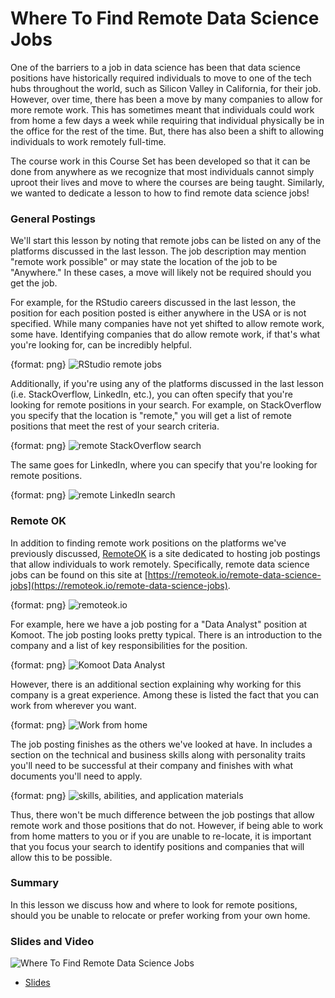 # Where To Find Remote Data Science Jobs

One of the barriers to a job in data science has been that data science positions have historically required individuals to move to one of the tech hubs throughout the world, such as Silicon Valley in California, for their job. However, over time, there has been a move by many companies to allow for more remote work. This has sometimes meant that individuals could work from home a few days a week while requiring that individual physically be in the office for the rest of the time. But, there has also been a shift to allowing individuals to work remotely full-time.

The course work in this Course Set has been developed so that it can be done from anywhere as we recognize that most individuals cannot simply uproot their lives and move to where the courses are being taught. Similarly, we wanted to dedicate a lesson to how to find remote data science jobs!

### General Postings

We'll start this lesson by noting that remote jobs can be listed on any of the platforms discussed in the last lesson. The job description may mention "remote work possible" or may state the location of the job to be "Anywhere." In these cases, a move will likely not be required should you get the job.

For example, for the RStudio careers discussed in the last lesson, the position for each position posted is either anywhere in the USA or is not specified. While many companies have not yet shifted to allow remote work, some have. Identifying companies that do allow remote work, if that's what you're looking for, can be incredibly helpful.

{format: png}
![RStudio remote jobs](https://docs.google.com/presentation/d/1Ug8GIBwIQME8C68jVa0rPwEryW30Vn5PT-IM0LKFDNw/export/png?id=1Ug8GIBwIQME8C68jVa0rPwEryW30Vn5PT-IM0LKFDNw&pageid=g3efabe74a1_0_19)

Additionally, if you're using any of the platforms discussed in the last lesson (i.e. StackOverflow, LinkedIn, etc.), you can often specify that you're looking for remote positions in your search. For example, on StackOverflow you specify that the location is "remote," you will get a list of remote positions that meet the rest of your search criteria.

{format: png}
![remote StackOverflow search](https://docs.google.com/presentation/d/1Ug8GIBwIQME8C68jVa0rPwEryW30Vn5PT-IM0LKFDNw/export/png?id=1Ug8GIBwIQME8C68jVa0rPwEryW30Vn5PT-IM0LKFDNw&pageid=g3efabe74a1_0_208)

The same goes for LinkedIn, where you can specify that you're looking for remote positions.

{format: png}
![remote LinkedIn search](https://docs.google.com/presentation/d/1Ug8GIBwIQME8C68jVa0rPwEryW30Vn5PT-IM0LKFDNw/export/png?id=1Ug8GIBwIQME8C68jVa0rPwEryW30Vn5PT-IM0LKFDNw&pageid=g3efabe74a1_0_217)


### Remote OK

In addition to finding remote work positions on the platforms we've previously discussed, [RemoteOK](https://remoteok.io) is a site dedicated to hosting job postings that allow individuals to work remotely. Specifically, remote data science jobs can be found on this site at [https://remoteok.io/remote-data-science-jobs](https://remoteok.io/remote-data-science-jobs).

{format: png}
![remoteok.io](https://docs.google.com/presentation/d/1Ug8GIBwIQME8C68jVa0rPwEryW30Vn5PT-IM0LKFDNw/export/png?id=1Ug8GIBwIQME8C68jVa0rPwEryW30Vn5PT-IM0LKFDNw&pageid=g3efabe74a1_0_27)

For example, here we have a job posting for a "Data Analyst" position at Komoot. The job posting looks pretty typical. There is an introduction to the company and a list of key responsibilities for the position.

{format: png}
![Komoot Data Analyst](https://docs.google.com/presentation/d/1Ug8GIBwIQME8C68jVa0rPwEryW30Vn5PT-IM0LKFDNw/export/png?id=1Ug8GIBwIQME8C68jVa0rPwEryW30Vn5PT-IM0LKFDNw&pageid=g3efabe74a1_0_186)

However, there is an additional section explaining why working for this company is a great experience. Among these is listed the fact that you can work from wherever you want.

{format: png}
![Work from home](https://docs.google.com/presentation/d/1Ug8GIBwIQME8C68jVa0rPwEryW30Vn5PT-IM0LKFDNw/export/png?id=1Ug8GIBwIQME8C68jVa0rPwEryW30Vn5PT-IM0LKFDNw&pageid=g3efabe74a1_0_191)

The job posting finishes as the others we've looked at have. In includes a section on the technical and business skills along with personality traits you'll need to be successful at their company and finishes with what documents you'll need to apply.

{format: png}
![skills, abilities, and application materials](https://docs.google.com/presentation/d/1Ug8GIBwIQME8C68jVa0rPwEryW30Vn5PT-IM0LKFDNw/export/png?id=1Ug8GIBwIQME8C68jVa0rPwEryW30Vn5PT-IM0LKFDNw&pageid=g3efabe74a1_0_196)

Thus, there won't be much difference between the job postings that allow remote work and those positions that do not. However, if being able to work from home matters to you or if you are unable to re-locate, it is important that you focus your search to identify positions and companies that will allow this to be possible.


### Summary

In this lesson we discuss how and where to look for remote positions, should you be unable to relocate or prefer working from your own home.



### Slides and Video

![Where To Find Remote Data Science Jobs](https://www.youtube.com/watch?v=RRr5eQeqJlU)

* [Slides](https://docs.google.com/presentation/d/1Ug8GIBwIQME8C68jVa0rPwEryW30Vn5PT-IM0LKFDNw/edit?usp=sharing)
